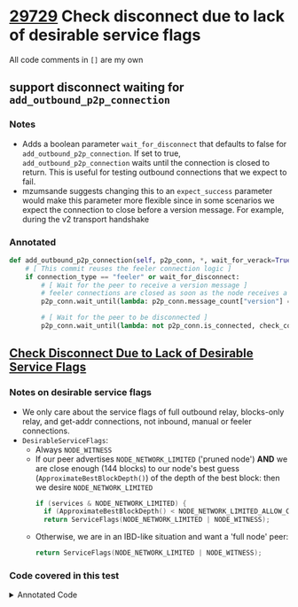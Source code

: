 # [29729](https://github.com/bitcoin/bitcoin/pull/29279) Check disconnect due to lack of desirable service flags
All code comments in `[]` are my own

## support disconnect waiting for `add_outbound_p2p_connection`

### Notes
- Adds a boolean parameter `wait_for_disconnect` that defaults to false
  for `add_outbound_p2p_connection`. If set to true, `add_outbound_p2p_connection`
  waits until the connection is closed to return. This is useful for testing outbound
  connections that we expect to fail.
- mzumsande suggests changing this to an `expect_success` parameter would make
  this parameter more flexible since in some scenarios we expect the connection
  to close before a version message. For example, during the v2 transport handshake

### Annotated
```python
def add_outbound_p2p_connection(self, p2p_conn, *, wait_for_verack=True, wait_for_disconnect=False, p2p_idx, connection_type="outbound-full-relay", supports_v2_p2p=None, advertise_v2_p2p=None, **kwargs):
    # [ This commit reuses the feeler connection logic ]
    if connection_type == "feeler" or wait_for_disconnect:
        # [ Wait for the peer to receive a version message ] 
        # feeler connections are closed as soon as the node receives a `version` message
        p2p_conn.wait_until(lambda: p2p_conn.message_count["version"] == 1, check_connected=False)

        # [ Wait for the peer to be disconnected ]
        p2p_conn.wait_until(lambda: not p2p_conn.is_connected, check_connected=False)
```

## [Check Disconnect Due to Lack of Desirable Service Flags](https://github.com/bitcoin/bitcoin/commit/b6c7ae6bde48babea1ceb3820e522f841223d1d3)
### Notes on desirable service flags
- We only care about the service flags of full outbound relay, blocks-only relay,
  and get-addr connections, not inbound, manual or feeler connections.
- `DesirableServiceFlags`:
    - Always `NODE_WITNESS`
    - If our peer advertises `NODE_NETWORK_LIMITED` ('pruned node') **AND** we are close
      enough (144 blocks) to our node's best guess (`ApproximateBestBlockDepth()`)
      of the depth of the best block: then we desire `NODE_NETWORK_LIMITED`
      ```cpp
      if (services & NODE_NETWORK_LIMITED) {
        if (ApproximateBestBlockDepth() < NODE_NETWORK_LIMITED_ALLOW_CONN_BLOCKS) { // <- 144
        return ServiceFlags(NODE_NETWORK_LIMITED | NODE_WITNESS);
      ```
    - Otherwise, we are in an IBD-like situation and want a 'full node' peer:
      ```cpp
      return ServiceFlags(NODE_NETWORK_LIMITED | NODE_WITNESS);
      ```

### Code covered in this test
<details>

<summary>Annotated Code</summary>

- From `net_processing.cpp`: [`PeerManagerImpl::ProcessMessage`](https://github.com/bitcoin/bitcoin/blob/5f3a0574c45477288bc678b15f24940486084576/src/net_processing.cpp#L3384-L3389)
```cpp
void PeerManagerImpl::ProcessMessage(CNode& pfrom, const std::string& msg_type, DataStream& vRecv,
                                     const std::chrono::microseconds time_received,
                                     const std::atomic<bool>& interruptMsgProc)
    if (msg_type == NetMsgType::VERSION) {
        int64_t nTime;
        ServiceFlags nServices;
        int nVersion;

        // [ Unserialize the version (4 bytes), services(8), and timestamp(8) of
        //   the version message ] 
        vRecv >> nVersion >> Using<CustomUintFormatter<8>>(nServices) >> nTime;

        // [ If we expect good service flags from a peer and they don't have them
        //   log it and evict them ]
        if (pfrom.ExpectServicesFromConn() && !HasAllDesirableServiceFlags(nServices))
        {
            LogPrint(BCLog::NET, "peer=%d does not offer the expected services (%08x offered, %08x expected); disconnecting\n", pfrom.GetId(), nServices, GetDesirableServiceFlags(nServices));
            pfrom.fDisconnect = true;
            return;
        }

/** [ We only expect our desirable service flags to be satisfied by
 *    Fully relay outbound, block only relay, and addr_fetch peers.
 *  ]
 */
bool ExpectServicesFromConn() const {
    switch (m_conn_type) {
        case ConnectionType::INBOUND:
        case ConnectionType::MANUAL:
        case ConnectionType::FEELER:
            return false;
        case ConnectionType::OUTBOUND_FULL_RELAY:
        case ConnectionType::BLOCK_RELAY:
        case ConnectionType::ADDR_FETCH:
            return true;
    } // no default case, so the compiler can warn about missing cases
    // [ ^^^ the lack of a default case above is a really neat trick ]

    assert(false);
}

// [ GetDesirableServiceFlags(services) == services ]
bool PeerManagerImpl::HasAllDesirableServiceFlags(ServiceFlags services) const
{
    // Shortcut for (services & GetDesirableServiceFlags(services)) == GetDesirableServiceFlags(services)
    return !(GetDesirableServiceFlags(services) & (~services));
}

/** Window, in blocks, for connecting to NODE_NETWORK_LIMITED peers */
static const unsigned int NODE_NETWORK_LIMITED_ALLOW_CONN_BLOCKS = 144;

/** [ We always want the NODE_WITNESS service flag.
 *    If or peer sets `NODE_NETWORK_LIMITED` and we are far enough away from IBD,
 *    (144 blocks off our guess of the best chain), we also desire the
 *    `NODE_NETWORK_LIMITED` flag. Otherwise, we want a peer with the
 *    full `NODE_NETWORK` flag set.
 *  ]
 */
ServiceFlags PeerManagerImpl::GetDesirableServiceFlags(ServiceFlags services) const
{
    // [ NODE_NETWORK_LIMITED flag is set by prune nodes ]
    if (services & NODE_NETWORK_LIMITED) {
        // [ `ApproximateBestBlockDepth()` estimates how many blocks we are from the best chain ]
             
        // Limited peers are desirable when we are close to the tip.
        if (ApproximateBestBlockDepth() < NODE_NETWORK_LIMITED_ALLOW_CONN_BLOCKS) {
            return ServiceFlags(NODE_NETWORK_LIMITED | NODE_WITNESS);
        }
    }
    // [ We are more than 144 blocks from the best tip, this is an IBD-like situation,
    //   and we don't want pruned node connections. ]
    return ServiceFlags(NODE_NETWORK | NODE_WITNESS);
}
```
</details>


